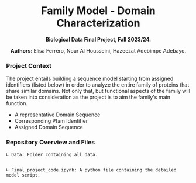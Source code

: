 
<h1 align="center"> Family Model - Domain Characterization</h1>


<p align="center">
<b>Biological Data Final Project, Fall 2023/24. </b>
</p>

<p align="center">
<b> Authors: </b>Elisa Ferrero, Nour Al Housseini, Hazeezat Adebimpe Adebayo.
</p>

### Project Context

The project entails building a sequence model starting from assigned identifiers (listed below) in order to analyze the entire family of proteins that share similar domains. Not only that, but functional aspects of the family will be taken into consideration as the project is to aim the family's main function.
- A representative Domain Sequence
- Corresponding Pfam Identifier
- Assigned Domain Sequence

### Repository Overview and Files


```
↳ Data: Folder containing all data.


↳ Final_project_code.ipynb: A python file containing the detailed model script.
      
```

